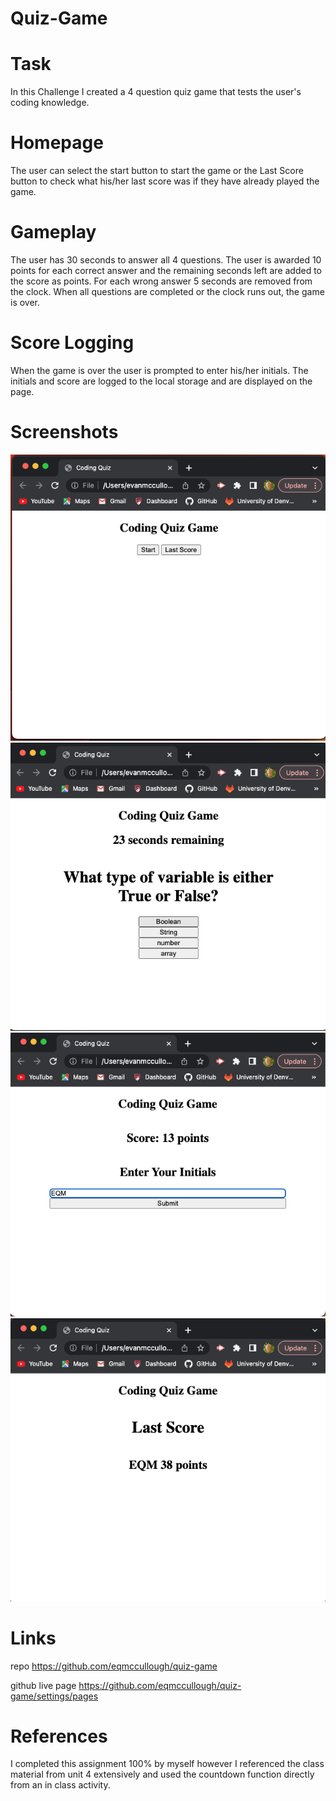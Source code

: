 # Quiz-Game

# Task

In this Challenge I created a 4 question quiz game that tests the user's coding knowledge.

# Homepage

The user can select the start button to start the game or the Last Score button to check what his/her last score was if they have already played the game.

# Gameplay

The user has 30 seconds to answer all 4 questions. The user is awarded 10 points for each correct answer and the remaining seconds left are added to the score as points. For each wrong answer 5 seconds are removed from the clock. When all questions are completed or the clock runs out, the game is over.

# Score Logging

When the game is over the user is prompted to enter his/her initials. The initials and score are logged to the local storage and are displayed on the page.

# Screenshots

![alt text](homepage.png)
![alt text](quiz.png)
![alt text](initials.png)
![alt text](lastscore.png)

# Links

repo
https://github.com/eqmccullough/quiz-game

github live page
https://github.com/eqmccullough/quiz-game/settings/pages

# References

I completed this assignment 100% by myself however I referenced the class material from unit 4 extensively and used the countdown function directly from an in class activity.
